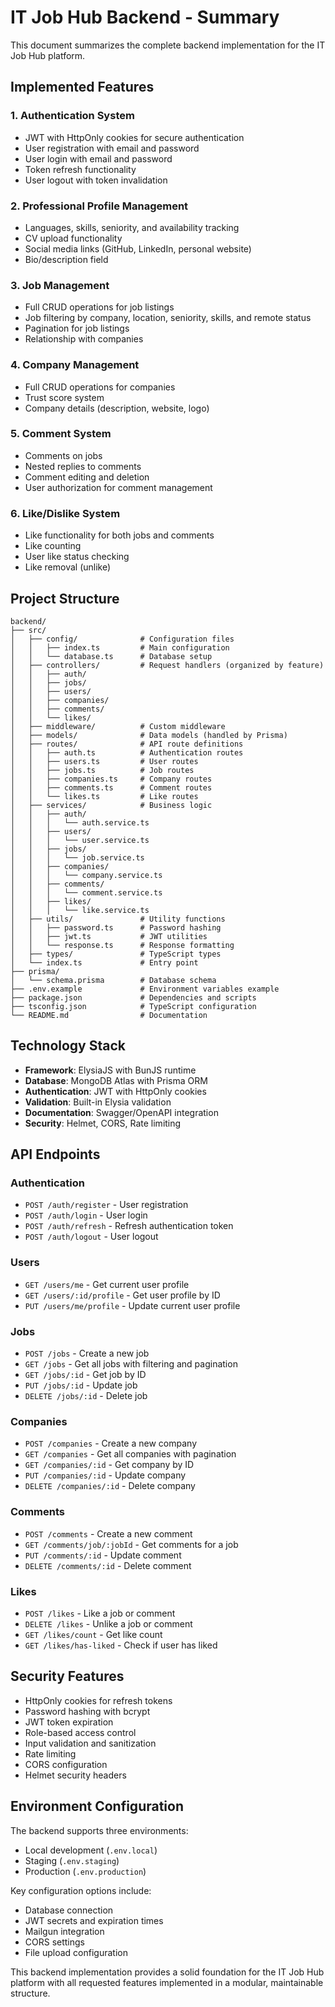 # IT Job Hub Backend - Summary

This document summarizes the complete backend implementation for the IT Job Hub platform.

## Implemented Features

### 1. Authentication System
- JWT with HttpOnly cookies for secure authentication
- User registration with email and password
- User login with email and password
- Token refresh functionality
- User logout with token invalidation

### 2. Professional Profile Management
- Languages, skills, seniority, and availability tracking
- CV upload functionality
- Social media links (GitHub, LinkedIn, personal website)
- Bio/description field

### 3. Job Management
- Full CRUD operations for job listings
- Job filtering by company, location, seniority, skills, and remote status
- Pagination for job listings
- Relationship with companies

### 4. Company Management
- Full CRUD operations for companies
- Trust score system
- Company details (description, website, logo)

### 5. Comment System
- Comments on jobs
- Nested replies to comments
- Comment editing and deletion
- User authorization for comment management

### 6. Like/Dislike System
- Like functionality for both jobs and comments
- Like counting
- User like status checking
- Like removal (unlike)

## Project Structure

```
backend/
├── src/
│   ├── config/              # Configuration files
│   │   ├── index.ts         # Main configuration
│   │   └── database.ts      # Database setup
│   ├── controllers/         # Request handlers (organized by feature)
│   │   ├── auth/
│   │   ├── jobs/
│   │   ├── users/
│   │   ├── companies/
│   │   ├── comments/
│   │   └── likes/
│   ├── middleware/          # Custom middleware
│   ├── models/              # Data models (handled by Prisma)
│   ├── routes/              # API route definitions
│   │   ├── auth.ts          # Authentication routes
│   │   ├── users.ts         # User routes
│   │   ├── jobs.ts          # Job routes
│   │   ├── companies.ts     # Company routes
│   │   ├── comments.ts      # Comment routes
│   │   └── likes.ts         # Like routes
│   ├── services/            # Business logic
│   │   ├── auth/
│   │   │   └── auth.service.ts
│   │   ├── users/
│   │   │   └── user.service.ts
│   │   ├── jobs/
│   │   │   └── job.service.ts
│   │   ├── companies/
│   │   │   └── company.service.ts
│   │   ├── comments/
│   │   │   └── comment.service.ts
│   │   ├── likes/
│   │   │   └── like.service.ts
│   ├── utils/               # Utility functions
│   │   ├── password.ts      # Password hashing
│   │   ├── jwt.ts           # JWT utilities
│   │   └── response.ts      # Response formatting
│   ├── types/               # TypeScript types
│   └── index.ts             # Entry point
├── prisma/
│   └── schema.prisma        # Database schema
├── .env.example             # Environment variables example
├── package.json             # Dependencies and scripts
├── tsconfig.json            # TypeScript configuration
└── README.md                # Documentation
```

## Technology Stack

- **Framework**: ElysiaJS with BunJS runtime
- **Database**: MongoDB Atlas with Prisma ORM
- **Authentication**: JWT with HttpOnly cookies
- **Validation**: Built-in Elysia validation
- **Documentation**: Swagger/OpenAPI integration
- **Security**: Helmet, CORS, Rate limiting

## API Endpoints

### Authentication
- `POST /auth/register` - User registration
- `POST /auth/login` - User login
- `POST /auth/refresh` - Refresh authentication token
- `POST /auth/logout` - User logout

### Users
- `GET /users/me` - Get current user profile
- `GET /users/:id/profile` - Get user profile by ID
- `PUT /users/me/profile` - Update current user profile

### Jobs
- `POST /jobs` - Create a new job
- `GET /jobs` - Get all jobs with filtering and pagination
- `GET /jobs/:id` - Get job by ID
- `PUT /jobs/:id` - Update job
- `DELETE /jobs/:id` - Delete job

### Companies
- `POST /companies` - Create a new company
- `GET /companies` - Get all companies with pagination
- `GET /companies/:id` - Get company by ID
- `PUT /companies/:id` - Update company
- `DELETE /companies/:id` - Delete company

### Comments
- `POST /comments` - Create a new comment
- `GET /comments/job/:jobId` - Get comments for a job
- `PUT /comments/:id` - Update comment
- `DELETE /comments/:id` - Delete comment

### Likes
- `POST /likes` - Like a job or comment
- `DELETE /likes` - Unlike a job or comment
- `GET /likes/count` - Get like count
- `GET /likes/has-liked` - Check if user has liked

## Security Features

- HttpOnly cookies for refresh tokens
- Password hashing with bcrypt
- JWT token expiration
- Role-based access control
- Input validation and sanitization
- Rate limiting
- CORS configuration
- Helmet security headers

## Environment Configuration

The backend supports three environments:
- Local development (`.env.local`)
- Staging (`.env.staging`)
- Production (`.env.production`)

Key configuration options include:
- Database connection
- JWT secrets and expiration times
- Mailgun integration
- CORS settings
- File upload configuration

This backend implementation provides a solid foundation for the IT Job Hub platform with all requested features implemented in a modular, maintainable structure.